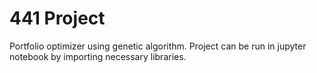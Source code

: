 # 441 Project

Portfolio optimizer using genetic algorithm.
Project can be run in jupyter notebook by importing necessary libraries.
